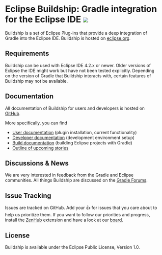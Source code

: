 # Eclipse Buildship: Gradle integration for the Eclipse IDE <a href="https://builds.gradle.org/viewType.html?buildTypeId=Tooling_Buildship_Basic_Test_Coverage_Linux_Eclipse411_Java8_30&guest=1&branch_Tooling_Buildship_Basic_Test_Coverage_Linux_30=%3Cdefault%3E&tab=buildTypeStatusDiv"><img src="https://builds.gradle.org/app/rest/builds/buildType:(id:Tooling_Buildship_Basic_Test_Coverage_Linux_Eclipse411_Java8_30)/statusIcon"/></a>

Buildship is a set of Eclipse Plug-ins that provide a deep integration of Gradle into the Eclipse IDE. Buildship is hosted
on [eclipse.org](https://projects.eclipse.org/projects/tools.buildship).


## Requirements

Buildship can be used with Eclipse IDE 4.2.x or newer. Older versions of Eclipse the IDE might work but have not been tested explicitly. Depending
on the version of Gradle that Buildship interacts with, certain features of Buildship may not be available.


## Documentation

All documentation of Buildship for users and developers is hosted on [GitHub](https://github.com/eclipse/buildship).

More specifically, you can find

 * [User documentation](docs/user/README.md) (plugin installation, current functionality)
 * [Developer documentation](docs/development/README.md) (development environment setup)
 * [Build documentation](docs/pluginbuild/README.md) (building Eclipse projects with Gradle)
 * [Outline of upcoming stories](docs/stories/README.md)


## Discussions &amp; News

We are very interested in feedback from the Gradle and Eclipse communities. All things Buildship are discussed on the [Gradle Forums](http://discuss.gradle.org/c/help-discuss/buildship).


## Issue Tracking

Issues are tracked on GitHub. Add your :thumbsup: for issues that you care about to help us prioritize them. If you want to follow our priorities and progress, install the [ZenHub](https://www.zenhub.io) extension and have a look at our [board](https://github.com/eclipse/buildship#boards).

## License

Buildship is available under the Eclipse Public License, Version 1.0.
